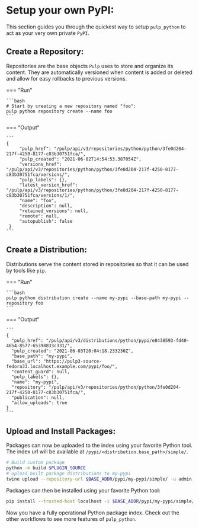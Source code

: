 # Setup your own PyPI:

This section guides you through the quickest way to setup `pulp_python` to act as your very own
private `PyPI`.

## Create a Repository:

Repositories are the base objects `Pulp` uses to store and organize its content. They are automatically
versioned when content is added or deleted and allow for easy rollbacks to previous versions.

=== "Run"

    ```bash
    # Start by creating a new repository named "foo":
    pulp python repository create --name foo
    ```

=== "Output"

    ```
    {
         "pulp_href": "/pulp/api/v3/repositories/python/python/3fe0d204-217f-4250-8177-c83b30751fca/",
         "pulp_created": "2021-06-02T14:54:53.387054Z",
         "versions_href": "/pulp/api/v3/repositories/python/python/3fe0d204-217f-4250-8177-c83b30751fca/versions/",
         "pulp_labels": {},
         "latest_version_href": "/pulp/api/v3/repositories/python/python/3fe0d204-217f-4250-8177-c83b30751fca/versions/1/",
         "name": "foo",
         "description": null,
         "retained_versions": null,
         "remote": null,
         "autopublish": false
     }
    ```

## Create a Distribution:

Distributions serve the content stored in repositories so that it can be used by tools like `pip`.

=== "Run"

    ```bash
    pulp python distribution create --name my-pypi --base-path my-pypi --repository foo
    ```

=== "Output"

    ```
    {
      "pulp_href": "/pulp/api/v3/distributions/python/pypi/e8438593-fd40-4654-8577-65398833c331/",
      "pulp_created": "2021-06-03T20:04:18.233230Z",
      "base_path": "my-pypi",
      "base_url": "https://pulp3-source-fedora33.localhost.example.com/pypi/foo/",
      "content_guard": null,
      "pulp_labels": {},
      "name": "my-pypi",
      "repository": "/pulp/api/v3/repositories/python/python/3fe0d204-217f-4250-8177-c83b30751fca/",
      "publication": null,
      "allow_uploads": true
    }
    ```

## Upload and Install Packages:

Packages can now be uploaded to the index using your favorite Python tool. The index url will be available
at `/pypi/<distribution.base_path>/simple/`.

```bash
# Build custom package
python -m build $PLUGIN_SOURCE
# Upload built package distributions to my-pypi
twine upload --repository-url $BASE_ADDR/pypi/my-pypi/simple/ -u admin -p password "$PLUGIN_SOURCE"dist/*
```

Packages can then be installed using your favorite Python tool:

```bash
pip install --trusted-host localhost -i $BASE_ADDR/pypi/my-pypi/simple/ shelf-reader
```

Now you have a fully operational Python package index. Check out the other workflows to see more features of
`pulp_python`.
